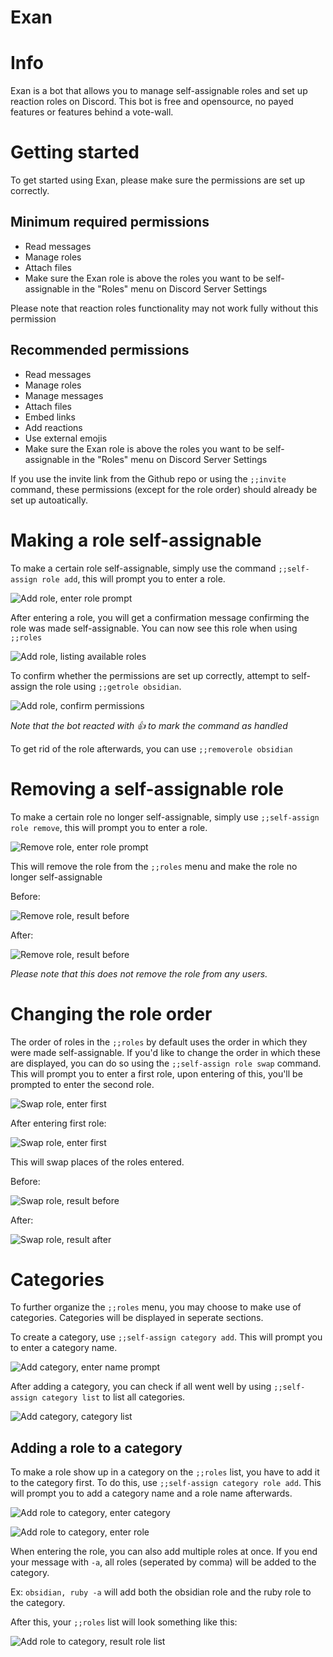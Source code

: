 # Exan

# Info
Exan is a bot that allows you to manage self-assignable roles and set up reaction roles on Discord. This bot is free and opensource, no payed features or features behind a vote-wall.

# Getting started
To get started using Exan, please make sure the permissions are set up correctly.

## Minimum required permissions
 - Read messages
 - Manage roles
 - Attach files
 - Make sure the Exan role is above the roles you want to be self-assignable in the "Roles" menu on Discord Server Settings

 Please note that reaction roles functionality may not work fully without this permission

## Recommended permissions
 - Read messages
 - Manage roles
 - Manage messages
 - Attach files
 - Embed links
 - Add reactions
 - Use external emojis
 - Make sure the Exan role is above the roles you want to be self-assignable in the "Roles" menu on Discord Server Settings

If you use the invite link from the Github repo or using the `;;invite` command, these permissions (except for the role order) should already be set up autoatically.

# Making a role self-assignable
To make a certain role self-assignable, simply use the command `;;self-assign role add`, this will prompt you to enter a role.

![Add role, enter role prompt](images/role-add-prompt.png)

After entering a role, you will get a confirmation message confirming the role was made self-assignable. You can now see this role when using `;;roles`

![Add role, listing available roles](images/role-add-see-roles.png)

To confirm whether the permissions are set up correctly, attempt to self-assign the role using `;;getrole obsidian`.

![Add role, confirm permissions](images/role-add-get-role.png)

*Note that the bot reacted with 👍 to mark the command as handled*

To get rid of the role afterwards, you can use `;;removerole obsidian`

# Removing a self-assignable role
To make a certain role no longer self-assignable, simply use `;;self-assign role remove`, this will prompt you to enter a role.

![Remove role, enter role prompt](images/role-remove-prompt.png)

This will remove the role from the `;;roles` menu and make the role no longer self-assignable

Before:

![Remove role, result before](images/role-remove-result-before.png)

After: 

![Remove role, result before](images/role-remove-result.png)

*Please note that this does not remove the role from any users.*

# Changing the role order
The order of roles in the `;;roles` by default uses the order in which they were made self-assignable. If you'd like to change the order in which these are displayed, you can do so using the `;;self-assign role swap` command. This will prompt you to enter a first role, upon entering of this, you'll be prompted to enter the second role.

![Swap role, enter first](images/role-swap-enter-first.png)

After entering first role:

![Swap role, enter first](images/role-swap-enter-second.png)

This will swap places of the roles entered.

Before:

![Swap role, result before](images/role-swap-result-before.png)

After:

![Swap role, result after](images/role-swap-result-after.png)

# Categories
To further organize the `;;roles` menu, you may choose to make use of categories. Categories will be displayed in seperate sections.

To create a category, use `;;self-assign category add`. This will prompt you to enter a category name.

![Add category, enter name prompt](images/category-add-prompt.png)

After adding a category, you can check if all went well by using `;;self-assign category list` to list all categories.

![Add category, category list](images/category-add-list.png)

## Adding a role to a category
To make a role show up in a category on the `;;roles` list, you have to add it to the category first. To do this, use `;;self-assign category role add`. This will prompt you to add a category name and a role name afterwards.

![Add role to category, enter category](images/category-role-add-enter-category.png)

![Add role to category, enter role](images/category-role-add-enter-role.png)

When entering the role, you can also add multiple roles at once. If you end your message with `-a`, all roles (seperated by comma) will be added to the category.

Ex: `obsidian, ruby -a` will add both the obsidian role and the ruby role to the category. 

After this, your `;;roles` list will look something like this:

![Add role to category, result role list](images/category-role-add-result.png)